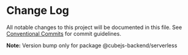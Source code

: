 # Change Log

All notable changes to this project will be documented in this file.
See [Conventional Commits](https://conventionalcommits.org) for commit guidelines.



**Note:** Version bump only for package @cubejs-backend/serverless
